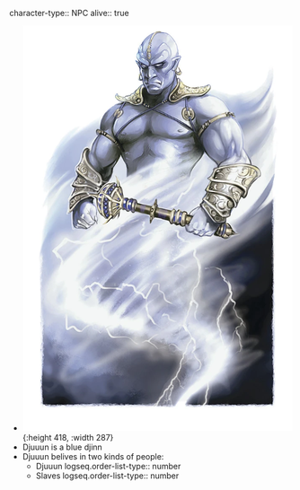 character-type:: NPC
alive:: true

- ![image.png](../assets/image_1693501144921_0.png){:height 418, :width 287}
- Djuuun is a blue djinn
- Djuuun belives in two kinds of people:
	- Djuuun
	  logseq.order-list-type:: number
	- Slaves
	  logseq.order-list-type:: number